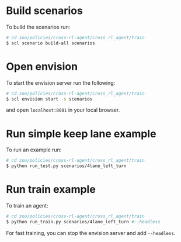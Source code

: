 # Build scenarios
To build the scenarios run:
```bash
# cd zoo/policies/cross-rl-agent/cross_rl_agent/train
$ scl scenario build-all scenarios
```

# Open envision
To start the envision server run the following:
```bash
# cd zoo/policies/cross-rl-agent/cross_rl_agent/train
$ scl envision start -s scenarios
```
and open `localhost:8081` in your local browser.

# Run simple keep lane example
To run an example run:
```bash
# cd zoo/policies/cross-rl-agent/cross_rl_agent/train
$ python run_test.py scenarios/4lane_left_turn
```


# Run train example 
To train an agent:
```bash
# cd zoo/policies/cross-rl-agent/cross_rl_agent/train
$ python run_train.py scenarios/4lane_left_turn #--headless
```
For fast training, you can stop the envision server and add `--headless`.
